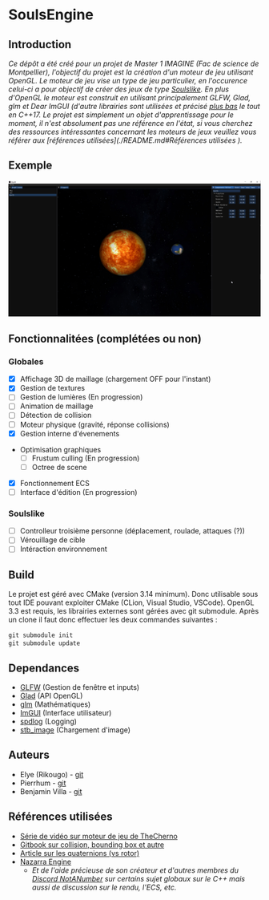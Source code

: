 # SoulsEngine

## Introduction
*Ce dépôt a été créé pour un projet de Master 1 IMAGINE (Fac de science de Montpellier), l'objectif du projet est la 
création d'un moteur de jeu utilisant OpenGL. Le moteur de jeu vise un type de jeu particulier, en l'occurence celui-ci
a pour objectif de créer des jeux de type [Soulslike](https://en.wikipedia.org/wiki/Soulslike).
En plus d'OpenGL le moteur est construit en utilisant principalement GLFW, Glad, glm et Dear ImGUI (d'autre librairies 
sont utilisées et précisé [plus bas](./README.md#Dependances) le tout en C++17. Le projet est simplement un objet d'apprentissage
pour le moment, il n'est absolument pas une référence en l'état, si vous cherchez des ressources intéressantes concernant les 
moteurs de jeux veuillez vous référer aux [références utilisées](./README.md#Références utilisées ).*

## Exemple

![Demo](./demo/V0_demo_solar_system.png)

## Fonctionnalitées (complétées ou non)

### Globales
- [X] Affichage 3D de maillage (chargement OFF pour l'instant)
- [X] Gestion de textures
- [ ] Gestion de lumières (En progression)
- [ ] Animation de maillage
- [ ] Détection de collision
- [ ] Moteur physique (gravité, réponse collisions)
- [X] Gestion interne d'évenements
- Optimisation graphiques
  - [ ] Frustum culling (En progression)
  - [ ] Octree de scene
- [X] Fonctionnement ECS 
- [ ] Interface d'édition (En progression)
### Soulslike
- [ ] Controlleur troisième personne (déplacement, roulade, attaques (?))
- [ ] Vérouillage de cible 
- [ ] Intéraction environnement

## Build
Le projet est géré avec CMake (version 3.14 minimum). Donc utilisable sous tout IDE pouvant exploiter CMake 
(CLion, Visual Studio, VSCode). OpenGL 3.3 est requis, les librairies externes sont gérées avec git submodule.
Après un clone il faut donc effectuer les deux commandes suivantes :
```
git submodule init
git submodule update
```

## Dependances
- [GLFW](https://github.com/glfw/glfw) (Gestion de fenêtre et inputs)
- [Glad](https://github.com/Dav1dde/glad) (API OpenGL)
- [glm](https://github.com/g-truc/glm) (Mathématiques)
- [ImGUI](https://github.com/ocornut/imgui/tree/docking) (Interface utilisateur)
- [spdlog](https://github.com/gabime/spdlog) (Logging)
- [stb_image](https://github.com/nothings/stb) (Chargement d'image)

## Auteurs
- Elye (Rikougo) - [git](https://github.com/Rikougo)
- Pierrhum - [git](https://github.com/Pierrhum)
- Benjamin Villa - [git]()

## Références utilisées 
- [Série de vidéo sur moteur de jeu de TheCherno](https://www.youtube.com/watch?v=JxIZbV_XjAs&list=PLlrATfBNZ98dC-V-N3m0Go4deliWHPFwT)
- [Gitbook sur collision, bounding box et autre](https://gdbooks.gitbooks.io/3dcollisions/content/)
- [Article sur les quaternions (vs rotor)](https://marctenbosch.com/quaternions/)
- [Nazarra Engine](https://github.com/DigitalPulseSoftware/NazaraEngine) 
  - *Et de l'aide précieuse de son créateur et d'autres membres du [Discord NotANumber](https://discord.gg/tf7UBES7) sur certains sujet globaux sur le C++ mais aussi de discussion sur le rendu, l'ECS, etc.*